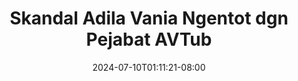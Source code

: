 --- 
title: "Skandal Adila Vania Ngentot dgn Pejabat  AVTub"
description: "nonton   Skandal Adila Vania Ngentot dgn Pejabat  AVTub twitter durasi panjang new"
date: 2024-07-10T01:11:21-08:00
file_code: "wannoosrkcw6"
draft: false
cover: "27iht40fsw081arf.jpg"
tags: ["Skandal", "Adila", "Vania", "Ngentot", "dgn", "Pejabat", "AVTub", "bokep-indo", "bokep-viral", "bokep-ig"]
length: 219
fld_id: "1483099"
foldername: "Adila vania telegram"
categories: ["Adila vania telegram"]
views: 0
---